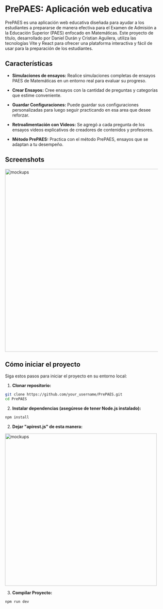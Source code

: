 # PrePAES: Aplicación web educativa



PrePAES es una aplicación web educativa diseñada para ayudar a los estudiantes a prepararse de manera efectiva para el Examen de Admisión a la Educación Superior (PAES) enfocado en Matemáticas. Este proyecto de título, desarrollado por Daniel Durán y Cristian Aguilera, utiliza las tecnologías Vite y React para ofrecer una plataforma interactiva y fácil de usar para la preparación de los estudiantes.

## Características

- **Simulaciones de ensayos:** Realice simulaciones completas de ensayos PAES de Matemáticas en un entorno real para evaluar su progreso.

- **Crear Ensayos:** Cree ensayos con la cantidad de preguntas y categorías que estime conveniente.

- **Guardar Configuraciones:** Puede guardar sus configuraciones personalizadas para luego seguir practicando en esa area que desee reforzar.

- **Retroalimentación con Videos:** Se agregó a cada pregunta de los ensayos videos explicativos de creadores de contenidos y profesores.

- **Método PrePAES:** Practica con el método PrePAES, ensayos que se adaptan a tu desempeño. 

## Screenshots

<img src="https://github.com/DanielADSan/PrePAES/assets/139416405/b8590562-29aa-4082-b80a-acbdba580e8b" alt="mockups" width="600"/>



## Cómo iniciar el proyecto

Siga estos pasos para iniciar el proyecto en su entorno local:

1. **Clonar repositorio:**

```bash
git clone https://github.com/your_username/PrePAES.git
cd PrePAES
```

2. **Instalar dependencias (asegúrese de tener Node.js instalado):**

```bash
npm install
```
2. **Dejar "apirest.js" de esta manera:**

<img src="https://res.cloudinary.com/dohtxxlbe/image/upload/v1700092261/ImagenesPrePAES/code_vu1bi8.png" alt="mockups" width="500"/>

3. **Compilar Proyecto:**

```bash
npm run dev
```

